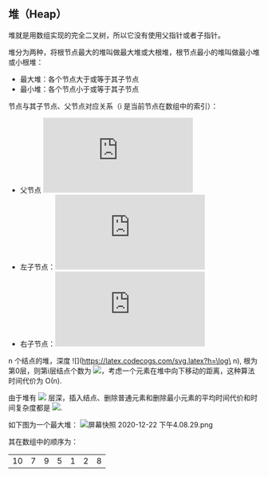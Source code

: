 ## 堆（Heap）
堆就是用数组实现的完全二叉树，所以它没有使用父指针或者子指针。

堆分为两种，将根节点最大的堆叫做最大堆或大根堆，根节点最小的堆叫做最小堆或小根堆：
- 最大堆：各个节点大于或等于其子节点
- 最小堆：各个节点小于或等于其子节点

节点与其子节点、父节点对应关系（i 是当前节点在数组中的索引）：
- 父节点 ![](http://latex.codecogs.com/svg.latex?floor((i-1)/2))
- 左子节点：![](http://latex.codecogs.com/svg.latex?i*2+1)
- 右子节点：![](http://latex.codecogs.com/svg.latex?i*2+2)

n 个结点的堆，深度 ![](https://latex.codecogs.com/svg.latex?h=\log\ n), 根为第0层，则第i层结点个数为 ![](https://latex.codecogs.com/svg.latex?2^i)，考虑一个元素在堆中向下移动的距离，这种算法时间代价为 Ο(n).

由于堆有 ![](https://latex.codecogs.com/svg.latex?\log%20n) 层深，插入结点、删除普通元素和删除最小元素的平均时间代价和时间复杂度都是 ![](https://latex.codecogs.com/svg.latex?O\log%20n).


如下图为一个最大堆：
![屏幕快照 2020-12-22 下午4.08.29.png](https://i.loli.net/2020/12/22/glfJnV697qCPZGm.png)

其在数组中的顺序为：

||||||||
|:----:|:----:|:----:|:----:|:----:|:----:|:----:|
| 10 | 7 | 9 | 5 | 1 | 2 | 8 |
